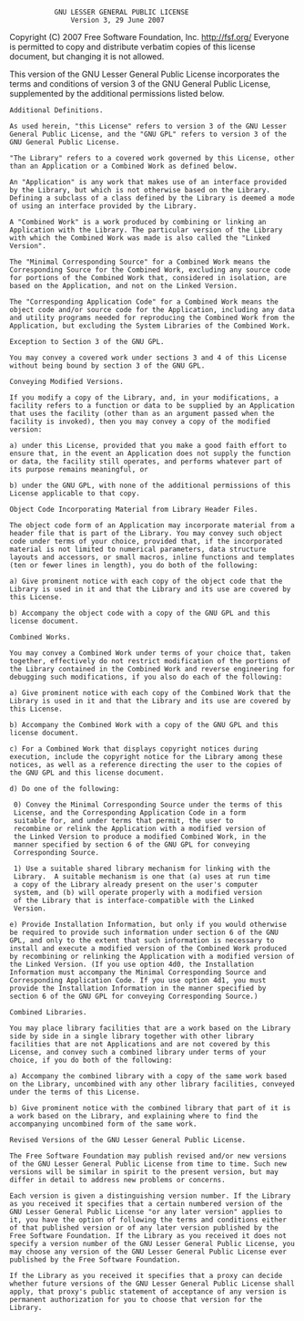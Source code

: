                GNU LESSER GENERAL PUBLIC LICENSE
                   Version 3, 29 June 2007

Copyright (C) 2007 Free Software Foundation, Inc. http://fsf.org/ Everyone is permitted to copy and distribute verbatim copies of this license document, but changing it is not allowed.

This version of the GNU Lesser General Public License incorporates the terms and conditions of version 3 of the GNU General Public License, supplemented by the additional permissions listed below.

    Additional Definitions.

    As used herein, "this License" refers to version 3 of the GNU Lesser General Public License, and the "GNU GPL" refers to version 3 of the GNU General Public License.

    "The Library" refers to a covered work governed by this License, other than an Application or a Combined Work as defined below.

    An "Application" is any work that makes use of an interface provided by the Library, but which is not otherwise based on the Library. Defining a subclass of a class defined by the Library is deemed a mode of using an interface provided by the Library.

    A "Combined Work" is a work produced by combining or linking an Application with the Library. The particular version of the Library with which the Combined Work was made is also called the "Linked Version".

    The "Minimal Corresponding Source" for a Combined Work means the Corresponding Source for the Combined Work, excluding any source code for portions of the Combined Work that, considered in isolation, are based on the Application, and not on the Linked Version.

    The "Corresponding Application Code" for a Combined Work means the object code and/or source code for the Application, including any data and utility programs needed for reproducing the Combined Work from the Application, but excluding the System Libraries of the Combined Work.

    Exception to Section 3 of the GNU GPL.

    You may convey a covered work under sections 3 and 4 of this License without being bound by section 3 of the GNU GPL.

    Conveying Modified Versions.

    If you modify a copy of the Library, and, in your modifications, a facility refers to a function or data to be supplied by an Application that uses the facility (other than as an argument passed when the facility is invoked), then you may convey a copy of the modified version:

    a) under this License, provided that you make a good faith effort to ensure that, in the event an Application does not supply the function or data, the facility still operates, and performs whatever part of its purpose remains meaningful, or

    b) under the GNU GPL, with none of the additional permissions of this License applicable to that copy.

    Object Code Incorporating Material from Library Header Files.

    The object code form of an Application may incorporate material from a header file that is part of the Library. You may convey such object code under terms of your choice, provided that, if the incorporated material is not limited to numerical parameters, data structure layouts and accessors, or small macros, inline functions and templates (ten or fewer lines in length), you do both of the following:

    a) Give prominent notice with each copy of the object code that the Library is used in it and that the Library and its use are covered by this License.

    b) Accompany the object code with a copy of the GNU GPL and this license document.

    Combined Works.

    You may convey a Combined Work under terms of your choice that, taken together, effectively do not restrict modification of the portions of the Library contained in the Combined Work and reverse engineering for debugging such modifications, if you also do each of the following:

    a) Give prominent notice with each copy of the Combined Work that the Library is used in it and that the Library and its use are covered by this License.

    b) Accompany the Combined Work with a copy of the GNU GPL and this license document.

    c) For a Combined Work that displays copyright notices during execution, include the copyright notice for the Library among these notices, as well as a reference directing the user to the copies of the GNU GPL and this license document.

    d) Do one of the following:

     0) Convey the Minimal Corresponding Source under the terms of this
     License, and the Corresponding Application Code in a form
     suitable for, and under terms that permit, the user to
     recombine or relink the Application with a modified version of
     the Linked Version to produce a modified Combined Work, in the
     manner specified by section 6 of the GNU GPL for conveying
     Corresponding Source.

     1) Use a suitable shared library mechanism for linking with the
     Library.  A suitable mechanism is one that (a) uses at run time
     a copy of the Library already present on the user's computer
     system, and (b) will operate properly with a modified version
     of the Library that is interface-compatible with the Linked
     Version.

    e) Provide Installation Information, but only if you would otherwise be required to provide such information under section 6 of the GNU GPL, and only to the extent that such information is necessary to install and execute a modified version of the Combined Work produced by recombining or relinking the Application with a modified version of the Linked Version. (If you use option 4d0, the Installation Information must accompany the Minimal Corresponding Source and Corresponding Application Code. If you use option 4d1, you must provide the Installation Information in the manner specified by section 6 of the GNU GPL for conveying Corresponding Source.)

    Combined Libraries.

    You may place library facilities that are a work based on the Library side by side in a single library together with other library facilities that are not Applications and are not covered by this License, and convey such a combined library under terms of your choice, if you do both of the following:

    a) Accompany the combined library with a copy of the same work based on the Library, uncombined with any other library facilities, conveyed under the terms of this License.

    b) Give prominent notice with the combined library that part of it is a work based on the Library, and explaining where to find the accompanying uncombined form of the same work.

    Revised Versions of the GNU Lesser General Public License.

    The Free Software Foundation may publish revised and/or new versions of the GNU Lesser General Public License from time to time. Such new versions will be similar in spirit to the present version, but may differ in detail to address new problems or concerns.

    Each version is given a distinguishing version number. If the Library as you received it specifies that a certain numbered version of the GNU Lesser General Public License "or any later version" applies to it, you have the option of following the terms and conditions either of that published version or of any later version published by the Free Software Foundation. If the Library as you received it does not specify a version number of the GNU Lesser General Public License, you may choose any version of the GNU Lesser General Public License ever published by the Free Software Foundation.

    If the Library as you received it specifies that a proxy can decide whether future versions of the GNU Lesser General Public License shall apply, that proxy's public statement of acceptance of any version is permanent authorization for you to choose that version for the Library.

